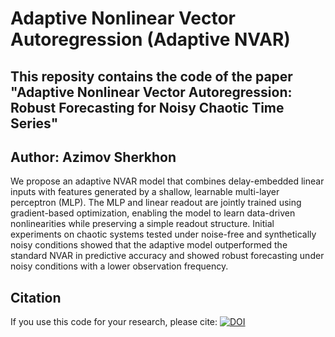 # Adaptive Nonlinear Vector Autoregression (Adaptive NVAR)
## This reposity contains the code of the paper "Adaptive Nonlinear Vector Autoregression: Robust Forecasting for Noisy Chaotic Time Series"

## Author: Azimov Sherkhon

We propose an adaptive NVAR model that combines delay-embedded linear inputs with features generated by a shallow, learnable multi-layer perceptron (MLP). 
The MLP and linear readout are jointly trained using gradient-based optimization, enabling the model to learn data-driven nonlinearities while preserving a simple readout structure.
Initial experiments on chaotic systems tested under noise-free and synthetically noisy conditions showed that the adaptive model outperformed the standard NVAR in predictive accuracy and showed robust forecasting under noisy conditions with a lower observation frequency.

## Citation
If you use this code for your research, please cite:
[![DOI](https://zenodo.org/badge/DOI/10.5281/zenodo.15854759.svg)](https://doi.org/10.5281/zenodo.15854759)
